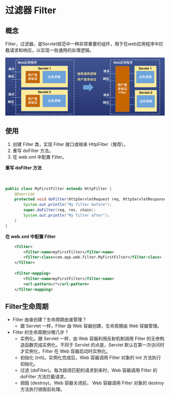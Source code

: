 # 过滤器 Filter

## 概念
Filter，过滤器，是Servlet规范中一种非常重要的组件，用于在web应用程序中拦截请求和响应，以实现一些通用的处理逻辑。

![img.png](../../images/filter.png)

## 使用
1. 创建 Filter 类，实现 Filter 接口或继承 HttpFilter（推荐）。
2. 重写 doFilter 方法。
3. 在 web.xml 中配置 Filter。

**重写 doFilter 方法**
```java


public class MyFirstFilter extends HttpFilter {
    @Override
    protected void doFilter(HttpServletRequest req, HttpServletResponse res, FilterChain chain) throws IOException, ServletException {
        System.out.println("My filter before");
        super.doFilter(req, res, chain);
        System.out.println("My filter after");
    }
}
```
**在 web.xml 中配置 Filter**
```xml
    <filter>
        <filter-name>myFirstFilter</filter-name>
        <filter-class>com.app.web.filter.MyFirstFilter</filter-class>
    </filter>

    <filter-mapping>
        <filter-name>myFirstFilter</filter-name>
        <url-pattern>/*</url-pattern>
    </filter-mapping>
```

## Filter生命周期
- Filter 由谁创建？生命周期由谁管理？
  - 跟 Servlet 一样，Filter 由 Web 容器创建，生命周期由 Web 容器管理。
- Filter 的生命周期分哪几步？
  - 实例化。跟 Servlet 一样，由 Web 容器利用反射机制调用 Filter 的无参构造函数完成实例化。不同于 Servlet 的点是，Servlet 默认在第一次访问时才实例化，Filter 在 Web 容器启动时实例化。
  - 初始化 (init)。实例化完成后，Web 容器调用 Filter 对象的 init 方法执行初始化。
  - 过滤 (doFilter)。每次路径匹配的请求到来时，Web 容器调用 Filter 的 doFilter 方法拦截请求。
  - 销毁 (destroy)。Web 容器关闭前， Web 容器调用 Filter 对象的 destroy 方法执行销毁前处理。
